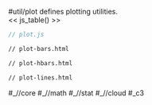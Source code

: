 #util/plot defines plotting utilities.  
<< js_table() >>

```js_removed:plot.js
// plot.js
```

```html_bars_removed:plot-bars.html
// plot-bars.html
```

```html_hbars_removed:plot-hbars.html
// plot-hbars.html
```

```html_lines_removed:plot-lines.html
// plot-lines.html
```

<p> #_//core #_//math #_//stat #_//cloud #_c3